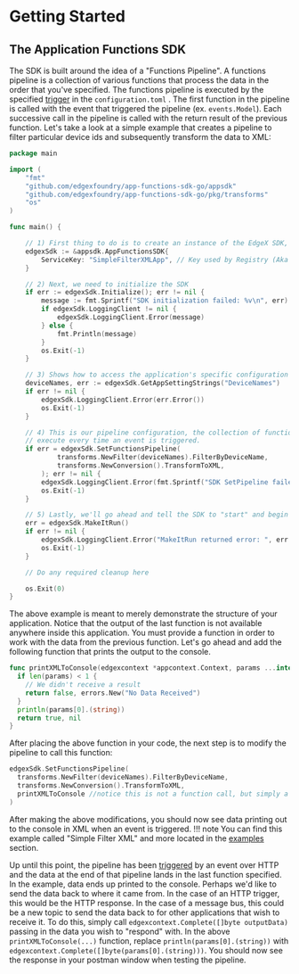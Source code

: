 # Getting Started

## The Application Functions SDK

The SDK is built around the idea of a "Functions Pipeline". A functions pipeline is a collection of various functions that process the data in the order that you've specified. The functions pipeline is executed by the specified [trigger](../microservices/application/Triggers.md) in the `configuration.toml` . The first function in the pipeline is called with the event that triggered the pipeline (ex. `events.Model`). Each successive call in the pipeline is called with the return result of the previous function. Let's take a look at a simple example that creates a pipeline to filter particular device ids and subsequently transform the data to XML:
```go
package main

import (
	"fmt"
	"github.com/edgexfoundry/app-functions-sdk-go/appsdk"
	"github.com/edgexfoundry/app-functions-sdk-go/pkg/transforms"
	"os"
)

func main() {

	// 1) First thing to do is to create an instance of the EdgeX SDK, giving it a service key
	edgexSdk := &appsdk.AppFunctionsSDK{
		ServiceKey: "SimpleFilterXMLApp", // Key used by Registry (Aka Consul)
	}

	// 2) Next, we need to initialize the SDK
	if err := edgexSdk.Initialize(); err != nil {
		message := fmt.Sprintf("SDK initialization failed: %v\n", err)
		if edgexSdk.LoggingClient != nil {
			edgexSdk.LoggingClient.Error(message)
		} else {
			fmt.Println(message)
		}
		os.Exit(-1)
	}

	// 3) Shows how to access the application's specific configuration settings.
	deviceNames, err := edgexSdk.GetAppSettingStrings("DeviceNames")
	if err != nil {
		edgexSdk.LoggingClient.Error(err.Error())
		os.Exit(-1)
	}    

	// 4) This is our pipeline configuration, the collection of functions to
	// execute every time an event is triggered.
	if err = edgexSdk.SetFunctionsPipeline(
			transforms.NewFilter(deviceNames).FilterByDeviceName, 
			transforms.NewConversion().TransformToXML,
		); err != nil {
		edgexSdk.LoggingClient.Error(fmt.Sprintf("SDK SetPipeline failed: %v\n", err))
		os.Exit(-1)
	}

	// 5) Lastly, we'll go ahead and tell the SDK to "start" and begin listening for events to trigger the pipeline.
	err = edgexSdk.MakeItRun()
	if err != nil {
		edgexSdk.LoggingClient.Error("MakeItRun returned error: ", err.Error())
		os.Exit(-1)
	}

	// Do any required cleanup here

	os.Exit(0)
}
```

The above example is meant to merely demonstrate the structure of your application. Notice that the output of the last function is not available anywhere inside this application. You must provide a function in order to work with the data from the previous function. Let's go ahead and add the following function that prints the output to the console.

```go
func printXMLToConsole(edgexcontext *appcontext.Context, params ...interface{}) (bool,interface{}) {
  if len(params) < 1 { 
  	// We didn't receive a result
  	return false, errors.New("No Data Received")
  }
  println(params[0].(string))
  return true, nil
}
```
After placing the above function in your code, the next step is to modify the pipeline to call this function:

```go
edgexSdk.SetFunctionsPipeline(
  transforms.NewFilter(deviceNames).FilterByDeviceName, 
  transforms.NewConversion().TransformToXML,
  printXMLToConsole //notice this is not a function call, but simply a function pointer. 
)
```
After making the above modifications, you should now see data printing out to the console in XML when an event is triggered.
!!! note
    You can find this example called "Simple Filter XML" and more located in the [examples](../examples/AppServiceExamples.md) section.

Up until this point, the pipeline has been [triggered](#triggers) by an event over HTTP and the data at the end of that pipeline lands in the last function specified. In the example, data ends up printed to the console. Perhaps we'd like to send the data back to where it came from. In the case of an HTTP trigger, this would be the HTTP response. In the case of a message bus, this could be a new topic to send the data back to for other applications that wish to receive it. To do this, simply call `edgexcontext.Complete([]byte outputData)` passing in the data you wish to "respond" with. In the above `printXMLToConsole(...)` function, replace `println(params[0].(string))` with `edgexcontext.Complete([]byte(params[0].(string)))`. You should now see the response in your postman window when testing the pipeline.